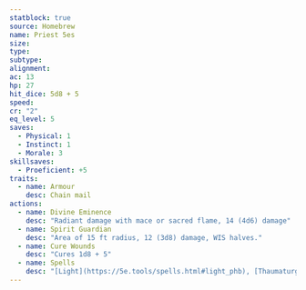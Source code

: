 ```yaml
---
statblock: true
source: Homebrew
name: Priest 5es
size: 
type: 
subtype: 
alignment: 
ac: 13
hp: 27
hit_dice: 5d8 + 5
speed: 
cr: "2"
eq_level: 5
saves:
  - Physical: 1
  - Instinct: 1
  - Morale: 3
skillsaves:
  - Proeficient: +5
traits:
  - name: Armour
    desc: Chain mail
actions:
  - name: Divine Eminence
    desc: "Radiant damage with mace or sacred flame, 14 (4d6) damage"
  - name: Spirit Guardian
    desc: "Area of 15 ft radius, 12 (3d8) damage, WIS halves."
  - name: Cure Wounds
    desc: "Cures 1d8 + 5"
  - name: Spells
    desc: "[Light](https://5e.tools/spells.html#light_phb), [Thaumaturgy](https://5e.tools/spells.html#thaumaturgy_phb) or [Lesser Restoration](https://5e.tools/spells.html#lesser%20restoration_phb)."
---
```

